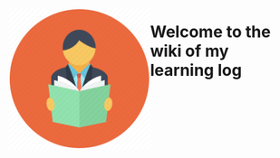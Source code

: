<p style="float: left">
<img alt="learning-icon" src="learning-icon.png" width="250" height="250">
</p>

# Welcome to the wiki of my learning log
